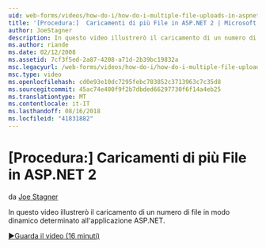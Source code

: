 ```yaml
---
uid: web-forms/videos/how-do-i/how-do-i-multiple-file-uploads-in-aspnet-2
title: '[Procedura:]  Caricamenti di più File in ASP.NET 2 | Microsoft Docs'
author: JoeStagner
description: In questo video illustrerò il caricamento di un numero di file in modo dinamico determinato all'applicazione ASP.NET.
ms.author: riande
ms.date: 02/12/2008
ms.assetid: 7cf3f5ed-2a87-4208-a71d-2b39bc19832a
msc.legacyurl: /web-forms/videos/how-do-i/how-do-i-multiple-file-uploads-in-aspnet-2
msc.type: video
ms.openlocfilehash: cd0e93e10dc7295febc783852c3713963c7c35d8
ms.sourcegitcommit: 45ac74e400f9f2b7dbded66297730f6f14a4eb25
ms.translationtype: MT
ms.contentlocale: it-IT
ms.lasthandoff: 08/16/2018
ms.locfileid: "41831882"
---
```

<a name="how-do-i--multiple-file-uploads-in-aspnet-2"></a>[Procedura:]  Caricamenti di più File in ASP.NET 2
====================
da [Joe Stagner](https://github.com/JoeStagner)

In questo video illustrerò il caricamento di un numero di file in modo dinamico determinato all'applicazione ASP.NET.

[&#9654;Guarda il video (16 minuti)](https://channel9.msdn.com/Blogs/ASP-NET-Site-Videos/how-do-i-multiple-file-uploads-in-aspnet-2)
